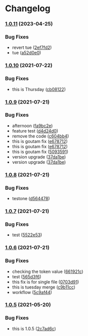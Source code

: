 # Changelog

### [1.0.11](https://www.github.com/goutamp/sample3/compare/v1.0.10...v1.0.11) (2023-04-25)


### Bug Fixes

* revert tue ([2ef7fd2](https://www.github.com/goutamp/sample3/commit/2ef7fd24e9ac40ff167b647751f2bb91021c61ca))
* tue ([a52d0e0](https://www.github.com/goutamp/sample3/commit/a52d0e03a3bb92e9c8086739f38e6c3d0a56b681))

### [1.0.10](https://www.github.com/goutamp/sample3/compare/v1.0.9...v1.0.10) (2021-07-22)


### Bug Fixes

* this is Thursday ([cb08122](https://www.github.com/goutamp/sample3/commit/cb081221a56102d3346c588e74e606e100b4ef35))

### [1.0.9](https://www.github.com/goutamp/sample3/compare/v1.0.8...v1.0.9) (2021-07-21)


### Bug Fixes

* afternoon ([fa9bc2e](https://www.github.com/goutamp/sample3/commit/fa9bc2e9d1ddf11525218e49a5a3fb3c7d1821c3))
* feature test ([d4d24d0](https://www.github.com/goutamp/sample3/commit/d4d24d09d2c976a630b96e153133167ec21628d6))
* remove the code ([c604bb4](https://www.github.com/goutamp/sample3/commit/c604bb451da6571fafe2acc45b5e215ab929073b))
* this is goutam fix ([e678712](https://www.github.com/goutamp/sample3/commit/e67871273aaa375e7d8ca391dbadfd695c63c748))
* this is goutam fix ([e678712](https://www.github.com/goutamp/sample3/commit/e67871273aaa375e7d8ca391dbadfd695c63c748))
* this is goutam fix ([5093591](https://www.github.com/goutamp/sample3/commit/50935915f265f0388e41d5adfa6ef360bd76456d))
* version upgrade ([37da1be](https://www.github.com/goutamp/sample3/commit/37da1be3f5b3a0c1ca2e566b38dcc8d154fcc00e))
* version upgrade ([37da1be](https://www.github.com/goutamp/sample3/commit/37da1be3f5b3a0c1ca2e566b38dcc8d154fcc00e))

### [1.0.8](https://www.github.com/goutamp/sample3/compare/v1.0.7...v1.0.8) (2021-07-21)


### Bug Fixes

* testone ([d564478](https://www.github.com/goutamp/sample3/commit/d5644785146aac8c72954134ddae32a997a7df94))

### [1.0.7](https://www.github.com/goutamp/sample3/compare/v1.0.6...v1.0.7) (2021-07-21)


### Bug Fixes

* test ([5522e53](https://www.github.com/goutamp/sample3/commit/5522e53991eb6f803278f2f9f736322dd19cd2b2))

### [1.0.6](https://www.github.com/goutamp/sample3/compare/v1.0.5...v1.0.6) (2021-07-21)


### Bug Fixes

* checking the token value ([661921c](https://www.github.com/goutamp/sample3/commit/661921cb581a69ce989dcd13d9c79052fd7bb347))
* test ([565d3f6](https://www.github.com/goutamp/sample3/commit/565d3f62865dcba959f322e4dc9a8fb431077d6d))
* this fix is for single file ([0703d91](https://www.github.com/goutamp/sample3/commit/0703d91e45d101b7ee4634f7bffff64ab89173a6))
* this is tuesday merge ([c9b11cc](https://www.github.com/goutamp/sample3/commit/c9b11ccfb598e5ceca6d26a0810a447670afab80))
* workflow ([5c9af44](https://www.github.com/goutamp/sample3/commit/5c9af445dd2f9f87b116edbf7830121f34c26818))

### [1.0.5](https://www.github.com/goutamp/sample3/compare/v1.0.4...v1.0.5) (2021-05-20)


### Bug Fixes

* this is 1.0.5 ([2c7ad6c](https://www.github.com/goutamp/sample3/commit/2c7ad6c2fdb3eb32ae74fea0356c0b49215b813d))
